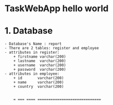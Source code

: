 # TaskWebApp hello world
# 1. Database
    - Database's Name : report
    - There are 2 tables: register and employee
    - attributes in register:
        + firstname varchar(200)
        + lastname  varchar(200)
        + username  varchar(200)
        + password  varchar(200)
    - attributes in employee:
        + id       varchar(200)
        + name     varchar(200)
        + country  varchar(200)


        = === ==== =============================